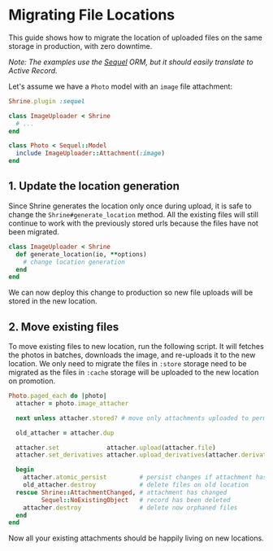 # Migrating File Locations

This guide shows how to migrate the location of uploaded files on the same 
storage in production, with zero downtime.

_Note: The examples use the [Sequel] ORM, but it should easily translate to
Active Record._ 

Let's assume we have a `Photo` model with an `image` file attachment:

```rb
Shrine.plugin :sequel
```
```rb
class ImageUploader < Shrine
  # ...
end
```
```rb
class Photo < Sequel::Model
  include ImageUploader::Attachment(:image)
end
```

## 1. Update the location generation

Since Shrine generates the location only once during upload, it is safe to change
the `Shrine#generate_location` method. All the existing files will still continue
to work with the previously stored urls because the files have not been migrated.

```rb
class ImageUploader < Shrine
  def generate_location(io, **options)
    # change location generation
  end
end
```

We can now deploy this change to production so new file uploads will be stored in 
the new location.

## 2. Move existing files

To move existing files to new location, run the following script. It will fetches
the photos in batches, downloads the image, and re-uploads it to the new location.
We only need to migrate the files in `:store` storage need to be migrated as the files
in `:cache` storage will be uploaded to the new location on promotion.

```rb
Photo.paged_each do |photo|
  attacher = photo.image_attacher

  next unless attacher.stored? # move only attachments uploaded to permanent storage

  old_attacher = attacher.dup

  attacher.set             attacher.upload(attacher.file)                    # reupload file
  attacher.set_derivatives attacher.upload_derivatives(attacher.derivatives) # reupload derivatives if you have derivatives

  begin
    attacher.atomic_persist         # persist changes if attachment has not changed in the meantime
    old_attacher.destroy            # delete files on old location
  rescue Shrine::AttachmentChanged, # attachment has changed
         Sequel::NoExistingObject   # record has been deleted
    attacher.destroy                # delete now orphaned files
  end
end
```

Now all your existing attachments should be happily living on new locations.

[Sequel]: http://sequel.jeremyevans.net/
